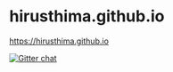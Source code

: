 # hirusthima.github.io
https://hirusthima.github.io

[![Gitter chat](https://badges.gitter.im/hirusthima/Lobby.png)](https://gitter.im/hirusthima/Lobby)
